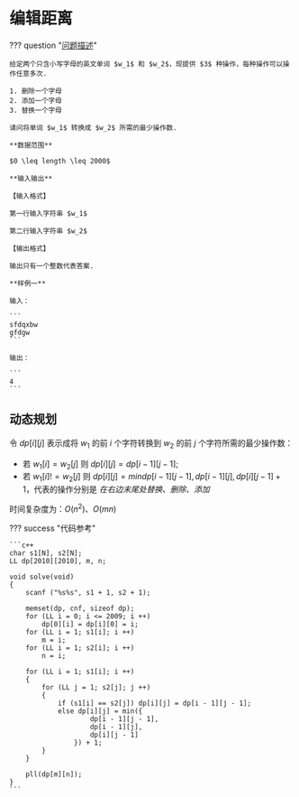 # 编辑距离

??? question "[问题描述](https://www.luogu.com.cn/problem/P2758)"

    给定两个只含小写字母的英文单词 $w_1$ 和 $w_2$，现提供 $3$ 种操作，每种操作可以操作任意多次.

    1. 删除一个字母
    2. 添加一个字母
    3. 替换一个字母

    请问将单词 $w_1$ 转换成 $w_2$ 所需的最少操作数.

    **数据范围**

    $0 \leq length \leq 2000$

    **输入输出**

    【输入格式】

    第一行输入字符串 $w_1$

    第二行输入字符串 $w_2$

    【输出格式】

    输出只有一个整数代表答案.

    **样例一**

    输入：

    ```
    sfdqxbw
    gfdgw
    ```

    输出：

    ```
    4
    ```

## 动态规划

令 $dp[i][j]$ 表示成将 $w_1$ 的前 $i$ 个字符转换到 $w_2$ 的前 $j$ 个字符所需的最少操作数：
  
- 若 $w_1[i] = w_2[j]$ 则 $dp[i][j] = dp[i - 1][j - 1]$;
- 若 $w_1[i] != w_2[j]$ 则 $dp[i][j] = min{dp[i - 1][j - 1], dp[i - 1][j], dp[i][j - 1]} + 1$，代表的操作分别是 *在右边末尾处替换、删除、添加*

时间复杂度为：$O(n^2)、O(mn)$

??? success "代码参考"

    ```c++
    char s1[N], s2[N];
    LL dp[2010][2010], m, n;

    void solve(void)
    {
        scanf ("%s%s", s1 + 1, s2 + 1);

        memset(dp, cnf, sizeof dp);
        for (LL i = 0; i <= 2009; i ++)
            dp[0][i] = dp[i][0] = i;    
        for (LL i = 1; s1[i]; i ++)
            m = i;
        for (LL i = 1; s2[i]; i ++)
            n = i;

        for (LL i = 1; s1[i]; i ++)
        {
            for (LL j = 1; s2[j]; j ++)
            {
                if (s1[i] == s2[j]) dp[i][j] = dp[i - 1][j - 1];
                else dp[i][j] = min({
                        dp[i - 1][j - 1], 
                        dp[i - 1][j],
                        dp[i][j - 1]
                    }) + 1;
            }
        }

        pll(dp[m][n]);
    }
    ```
